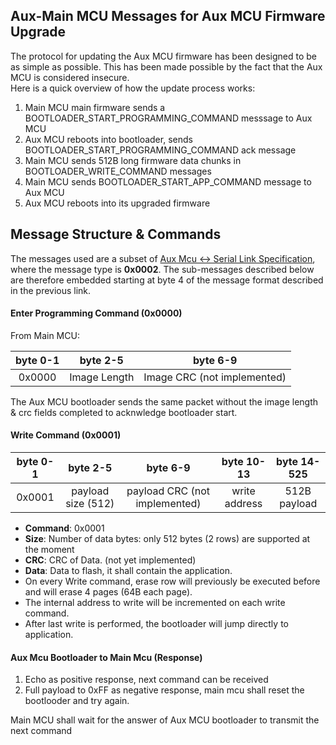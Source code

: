 ## Aux-Main MCU Messages for Aux MCU Firmware Upgrade

The protocol for updating the Aux MCU firmware has been designed to be as simple as possible. This has been made possible by the fact that the Aux MCU is considered insecure.  
Here is a quick overview of how the update process works:  
1. Main MCU main firmware sends a BOOTLOADER_START_PROGRAMMING_COMMAND messsage to Aux MCU  
2. Aux MCU reboots into bootloader, sends BOOTLOADER_START_PROGRAMMING_COMMAND ack message  
3. Main MCU sends 512B long firmware data chunks in BOOTLOADER_WRITE_COMMAND messages  
4. Main MCU sends BOOTLOADER_START_APP_COMMAND message to Aux MCU  
5. Aux MCU reboots into its upgraded firmware  
  
  
## Message Structure & Commands

The messages used are a subset of [Aux Mcu <-> Serial Link Specification](aux_main_mcu_protocol.md), where the message type is __0x0002__. The sub-messages described below are therefore embedded starting at byte 4 of the message format described in the previous link.

#### Enter Programming Command (0x0000)

From Main MCU:  

| byte 0-1 | byte 2-5 | byte 6-9 |
|:-:|:-:|:-:|
| 0x0000 | Image Length | Image CRC (not implemented) |

The Aux MCU bootloader sends the same packet without the image length & crc fields completed to acknwledge bootloader start.


#### Write Command (0x0001)

| byte 0-1 | byte 2-5 | byte 6-9 | byte 10-13 | byte 14-525 |
|:-:|:-:|:-:|:-:|:-:|
| 0x0001 | payload size (512) | payload CRC (not implemented) | write address | 512B payload |

- __Command__: 0x0001
- __Size__: Number of data bytes: only 512 bytes (2 rows) are supported at the moment
- __CRC__: CRC of Data. (not yet implemented)
- __Data__: Data to flash, it shall contain the application.
- On every Write command, erase row will previously be executed before and will erase 4 pages (64B each page).
- The internal address to write will be incremented on each write command.
- After last write is performed, the bootloader will jump directly to application.

#### Aux Mcu Bootloader to Main Mcu (Response)
1. Echo as positive response, next command can be received
2. Full payload to 0xFF as negative response, main mcu shall reset the bootlooder and try again.

Main MCU shall wait for the answer of Aux MCU bootloader to transmit the next command
